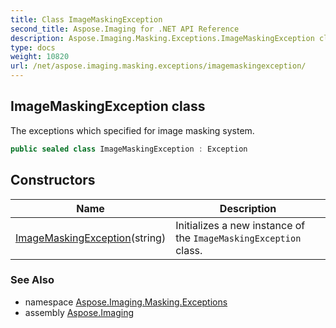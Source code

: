 ```yaml
---
title: Class ImageMaskingException
second_title: Aspose.Imaging for .NET API Reference
description: Aspose.Imaging.Masking.Exceptions.ImageMaskingException class. The exceptions which specified for image masking system
type: docs
weight: 10820
url: /net/aspose.imaging.masking.exceptions/imagemaskingexception/
---
```

## ImageMaskingException class

The exceptions which specified for image masking system.

```csharp
public sealed class ImageMaskingException : Exception
```

## Constructors

| Name | Description |
| --- | --- |
| [ImageMaskingException](imagemaskingexception/)(string) | Initializes a new instance of the `ImageMaskingException` class. |

### See Also

* namespace [Aspose.Imaging.Masking.Exceptions](../../aspose.imaging.masking.exceptions/)
* assembly [Aspose.Imaging](../../)


